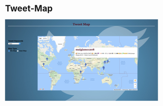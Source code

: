 # Tweet-Map


![Alt text](https://github.com/Vignesh6v/Tweet-Map/blob/master/static/Pic.png "Screen-shot")
